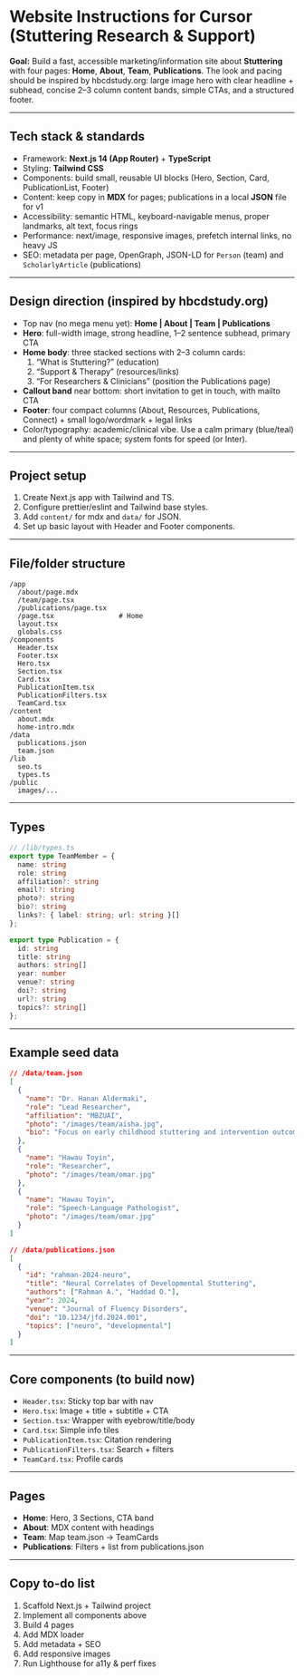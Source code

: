 # Website Instructions for Cursor (Stuttering Research & Support)

**Goal:** Build a fast, accessible marketing/information site about **Stuttering** with four pages: **Home**, **About**, **Team**, **Publications**. The look and pacing should be inspired by hbcdstudy.org: large image hero with clear headline + subhead, concise 2–3 column content bands, simple CTAs, and a structured footer.

---

## Tech stack & standards
- Framework: **Next.js 14 (App Router)** + **TypeScript**
- Styling: **Tailwind CSS**
- Components: build small, reusable UI blocks (Hero, Section, Card, PublicationList, Footer)
- Content: keep copy in **MDX** for pages; publications in a local **JSON** file for v1
- Accessibility: semantic HTML, keyboard-navigable menus, proper landmarks, alt text, focus rings
- Performance: next/image, responsive images, prefetch internal links, no heavy JS
- SEO: metadata per page, OpenGraph, JSON-LD for `Person` (team) and `ScholarlyArticle` (publications)

---

## Design direction (inspired by hbcdstudy.org)
- Top nav (no mega menu yet): **Home | About | Team | Publications**
- **Hero**: full-width image, strong headline, 1–2 sentence subhead, primary CTA
- **Home body**: three stacked sections with 2–3 column cards:
  1) “What is Stuttering?” (education)
  2) “Support & Therapy” (resources/links)
  3) “For Researchers & Clinicians” (position the Publications page)
- **Callout band** near bottom: short invitation to get in touch, with mailto CTA
- **Footer**: four compact columns (About, Resources, Publications, Connect) + small logo/wordmark + legal links
- Color/typography: academic/clinical vibe. Use a calm primary (blue/teal) and plenty of white space; system fonts for speed (or Inter).

---

## Project setup
1. Create Next.js app with Tailwind and TS.
2. Configure prettier/eslint and Tailwind base styles.
3. Add `content/` for mdx and `data/` for JSON.
4. Set up basic layout with Header and Footer components.

---

## File/folder structure
```plaintext
/app
  /about/page.mdx
  /team/page.tsx
  /publications/page.tsx
  /page.tsx                # Home
  layout.tsx
  globals.css
/components
  Header.tsx
  Footer.tsx
  Hero.tsx
  Section.tsx
  Card.tsx
  PublicationItem.tsx
  PublicationFilters.tsx
  TeamCard.tsx
/content
  about.mdx
  home-intro.mdx
/data
  publications.json
  team.json
/lib
  seo.ts
  types.ts
/public
  images/...
```

---

## Types
```ts
// /lib/types.ts
export type TeamMember = {
  name: string
  role: string
  affiliation?: string
  email?: string
  photo?: string
  bio?: string
  links?: { label: string; url: string }[]
};

export type Publication = {
  id: string
  title: string
  authors: string[]
  year: number
  venue?: string
  doi?: string
  url?: string
  topics?: string[]
};
```

---

## Example seed data
```json
// /data/team.json
[
  {
    "name": "Dr. Hanan Aldermaki",
    "role": "Lead Researcher",
    "affiliation": "MBZUAI",
    "photo": "/images/team/aisha.jpg",
    "bio": "Focus on early childhood stuttering and intervention outcomes."
  },
  {
    "name": "Hawau Toyin",
    "role": "Researcher",
    "photo": "/images/team/omar.jpg"
  },
  {
    "name": "Hawau Toyin",
    "role": "Speech-Language Pathologist",
    "photo": "/images/team/omar.jpg"
  }
]
```

```json
// /data/publications.json
[
  {
    "id": "rahman-2024-neuro",
    "title": "Neural Correlates of Developmental Stuttering",
    "authors": ["Rahman A.", "Haddad O."],
    "year": 2024,
    "venue": "Journal of Fluency Disorders",
    "doi": "10.1234/jfd.2024.001",
    "topics": ["neuro", "developmental"]
  }
]
```

---

## Core components (to build now)
- `Header.tsx`: Sticky top bar with nav
- `Hero.tsx`: Image + title + subtitle + CTA
- `Section.tsx`: Wrapper with eyebrow/title/body
- `Card.tsx`: Simple info tiles
- `PublicationItem.tsx`: Citation rendering
- `PublicationFilters.tsx`: Search + filters
- `TeamCard.tsx`: Profile cards

---

## Pages
- **Home**: Hero, 3 Sections, CTA band
- **About**: MDX content with headings
- **Team**: Map team.json → TeamCards
- **Publications**: Filters + list from publications.json

---

## Copy to-do list
1. Scaffold Next.js + Tailwind project
2. Implement all components above
3. Build 4 pages
4. Add MDX loader
5. Add metadata + SEO
6. Add responsive images
7. Run Lighthouse for a11y & perf fixes
